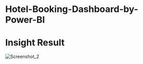 # Hotel-Booking-Dashboard-by-Power-BI
# Insight Result
![Screenshot_2](https://github.com/btonmoy/Hotel-Booking-Dashboard-by-Power-BI/assets/37882802/cc741d81-2a2b-4c3a-970e-af66a167e92a)
